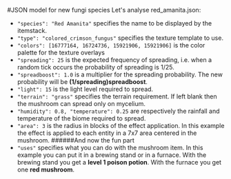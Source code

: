#JSON model for new fungi species
Let's analyse red_amanita.json:

- ```"species": "Red Amanita"``` specifies the name to be displayed by the itemstack.
- ```"type": "colored_crimson_fungus"``` specifies the texture template to use.
- ```"colors": [16777164, 16724736, 15921906, 15921906]``` is the color palette for the texture overlays
- ```"spreading": 25``` is the expected frequency of spreading, i.e. when a random tick occurs the probability of spreading is 1/25.
- ```"spreadboost": 1.0``` is a multiplier for the spreading probability. The new probability will be **(1/spreading)spreadboost**.
- ```"light": 15``` is the light level required to spread.
- ```"terrain": "grass"``` specifies the terrain requirement. If left blank then the mushroom can spread only on mycelium.
- ```"humidity": 0.8, "temperature": 0.25``` are respectively the rainfall and temperature of the biome required to spread.
- ```"area": 3``` is the radius in blocks of the effect application. In this example the effect is applied to each entity in a 7x7 area centered in the mushroom.
######And now the fun part
- ```"uses"``` specifies what you can do with the mushroom item. In this example you can put it in a brewing stand or in a furnace. With the brewing stand you get a **level 1 poison potion**. With the furnace you get one **red mushroom**.
